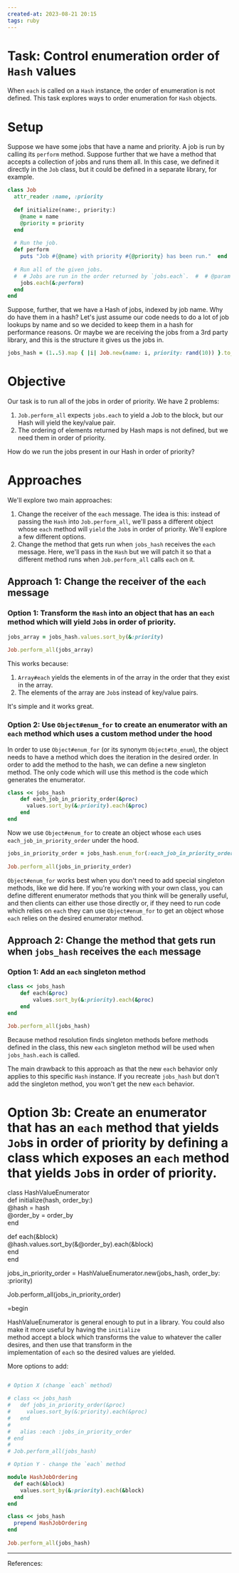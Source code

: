 ```yaml
---
created-at: 2023-08-21 20:15
tags: ruby
---
```

# Task: Control enumeration order of `Hash` values

When `each` is called on a `Hash` instance, the order of enumeration is not defined. This task explores ways to order enumeration for `Hash` objects.

# Setup

Suppose we have some jobs that have a name and priority. A job is run by calling its `perform` method. Suppose further that we have a method that accepts a collection of jobs and runs them all. In this case, we defined it directly in the  `Job` class, but it could be defined in a separate library, for example.  

```ruby
class Job  
  attr_reader :name, :priority  
  
  def initialize(name:, priority:)  
    @name = name  
    @priority = priority  
  end  
  
  # Run the job.  
  def perform  
    puts "Job #{@name} with priority #{@priority} has been run."  end  
  
  # Run all of the given jobs.  
  #  # Jobs are run in the order returned by `jobs.each`.  #  # @param jobs [Enumerable<Job>]  def self.perform_all(jobs)  
    jobs.each(&:perform)  
  end  
end
```
  
Suppose, further, that we have a Hash of jobs, indexed by job name. Why do have them in a hash? Let's just assume our code needs to do a lot of job lookups by name and so we decided to keep them in a hash for performance reasons. Or maybe we are receiving the jobs from a 3rd party library, and this is the structure it gives us the jobs in.  

```ruby
jobs_hash = (1..5).map { |i| Job.new(name: i, priority: rand(10)) }.to_h { |job| [job.name, job] }  
```
  
# Objective

Our task is to run all of the jobs in order of priority. We have 2 problems:  
1. `Job.perform_all` expects `jobs.each` to yield a Job to the block, but our Hash will yield the key/value pair.  
2. The ordering of elements returned by Hash maps is not defined, but we need them in order of priority.  
  
How do we run the jobs present in our Hash in order of priority?  

# Approaches

We'll explore two main approaches:
1. Change the receiver of the `each` message. The idea is this: instead of passing the `Hash` into `Job.perform_all`, we'll pass a different object whose `each` method will `yield` the `Job`s in order of priority. We'll explore a few different options.
2. Change the method that gets run when `jobs_hash` receives the `each` message. Here, we'll pass in the `Hash` but we will patch it so that a different method runs when `Job.perform_all` calls `each` on it.

## Approach 1: Change the receiver of the `each` message

### Option 1: Transform the `Hash` into an object that has an `each` method which will yield `Job`s in order of priority.  

```ruby
jobs_array = jobs_hash.values.sort_by(&:priority)  
  
Job.perform_all(jobs_array)  
```
  
This works because:  
1. `Array#each` yields the elements in of the array in the order that they exist in the array.  
2. The elements of the array are `Job`s instead of key/value pairs.  
  
It's simple and it works great.

### Option 2: Use `Object#enum_for` to create an enumerator with an `each` method which uses a custom method under the hood

In order to use `Object#enum_for` (or its synonym `Object#to_enum`), the object needs to have a method which does the iteration in the desired order. In order to add the method to the hash, we can define a new singleton method. The only code which will use this method is the code which generates the enumerator.  

```ruby
class << jobs_hash
	def each_job_in_priority_order(&proc)  
	  values.sort_by(&:priority).each(&proc)  
	end
end 
```

Now we use `Object#enum_for` to create an object whose `each` uses `each_job_in_priority_order` under the hood.

```ruby
jobs_in_priority_order = jobs_hash.enum_for(:each_job_in_priority_order)  
  
Job.perform_all(jobs_in_priority_order)  
```

`Object#enum_for` works best when you don't need to add special singleton methods, like we did here. If you're working with your own class, you can define different enumerator methods that you think will be generally useful, and then clients can either use those directly or, if they need to run code which relies on `each` they can use `Object#enum_for` to get an object whose `each` relies on the desired enumerator method.

## Approach 2: Change the method that gets run when `jobs_hash` receives the `each` message

### Option 1: Add an `each` singleton method

```ruby
class << jobs_hash
	def each(&proc)
		values.sort_by(&:priority).each(&proc)  
	end
end

Job.perform_all(jobs_hash)  
```

Because method resolution finds singleton methods before methods defined in the class, this new `each` singleton method will be used when `jobs_hash.each` is called.

The main drawback to this approach as that the new `each` behavior only applies to this specific `Hash` instance. If you recreate `jobs_hash` but don't add the singleton method, you won't get the new `each` behavior.


# Option 3b: Create an enumerator that has an `each` method that yields `Job`s in order of priority by defining a class which exposes an `each` method that yields `Job`s in order of priority.  
  
class HashValueEnumerator  
  def initialize(hash, order_by:)  
    @hash = hash  
    @order_by = order_by  
  end  
  
  def each(&block)  
    @hash.values.sort_by(&@order_by).each(&block)  
  end  
end  
  
jobs_in_priority_order = HashValueEnumerator.new(jobs_hash, order_by: :priority)  
  
Job.perform_all(jobs_in_priority_order)  
  
=begin  
  
HashValueEnumerator is general enough to put in a library. You could also make it more useful by having the `initialize`  
method accept a block which transforms the value to whatever the caller desires, and then use that transform in the  
implementation of `each` so the desired values are yielded.








More options to add:

```ruby

# Option X (change `each` method)

# class << jobs_hash  
#   def jobs_in_priority_order(&proc)  
#     values.sort_by(&:priority).each(&proc)  
#   end  
#  
#   alias :each :jobs_in_priority_order  
# end  
#  
# Job.perform_all(jobs_hash)  

# Option Y - change the `each` method

module HashJobOrdering  
  def each(&block)  
    values.sort_by(&:priority).each(&block)  
  end  
end  

class << jobs_hash  
  prepend HashJobOrdering  
end  
  
Job.perform_all(jobs_hash)
```

---
References:

